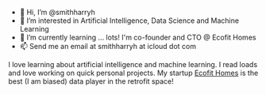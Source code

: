 - 👋 Hi, I’m @smithharryh
- 👀 I’m interested in Artificial Intelligence, Data Science and Machine Learning
- 🌱 I’m currently learning ... lots! I'm co-founder and CTO @ Ecofit Homes
- 📫 Send me an email at smithharryh at icloud dot com

I love learning about artificial intelligence and machine learning. I read loads and love working on quick personal projects. My startup <a href="www.ecofithomes.com">Ecofit Homes</a> is the best (I am biased) data player in the retrofit space!
